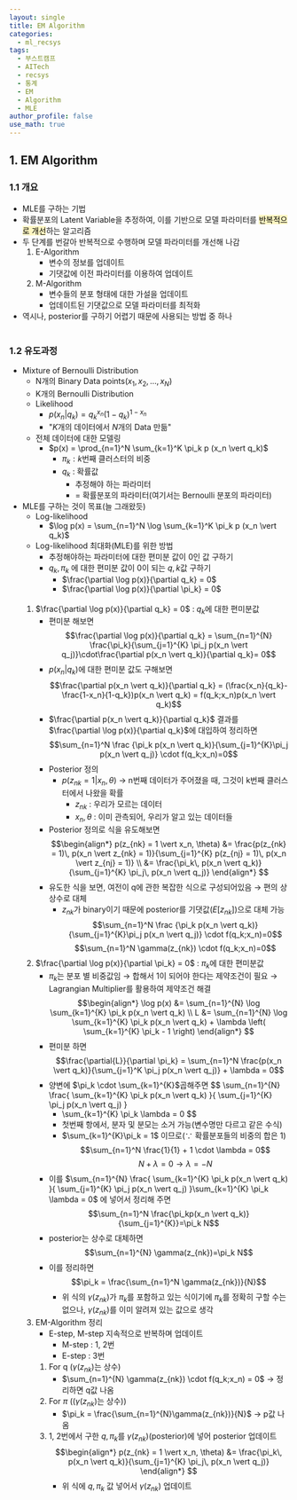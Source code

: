 ```yaml
---
layout: single
title: EM Algorithm
categories:
  - ml_recsys
tags:
  - 부스트캠프
  - AITech
  - recsys
  - 통계
  - EM
  - Algorithm
  - MLE
author_profile: false
use_math: true
---
```

## 1. EM Algorithm
### 1.1 개요
- MLE를 구하는 기법
- 확률분포의 Latent Variable을 추정하여, 이를 기반으로 모델 파라미터를 <mark style="background: #FFF3A3A6;">반복적으로 개선</mark>하는 알고리즘
- 두 단계를  번갈아 반복적으로 수행하며 모델 파라미터를 개선해 나감
	1. E-Algorithm
		- 변수의 정보를 업데이트
		- 기댓값에 이전 파라미터를 이용하여 업데이트
	2. M-Algorithm
		- 변수들의 분포 형태에 대한 가설을 업데이트
		- 업데이트된 기댓값으로 모델 파라미터를 최적화
- 역시나, posterior를 구하기 어렵기 때문에 사용되는 방법 중 하나<br><br>

### 1.2 유도과정
- Mixture of Bernoulli Distribution
	- N개의 Binary Data points($x_1, x_2, \ldots ,x_N$)
	- K개의 Bernoulli Distribution
	- Likelihood
		- $p(x_n \vert q_k) = q_k^{x_n}(1-q_k)^{1-x_n}$
		- "$K$개의 데이터에서 $N$개의 Data 만듦"
	- 전체 데이터에 대한 모델링
		- $p(x) = \prod_{n=1}^N \sum_{k=1}^K \pi_k p (x_n \vert q_k)$
			- $\pi_k : k$번째 클러스터의 비중
			- $q_k$ : 확률값
				- 추정해야 하는 파라미터
				- = 확률분포의 파라미터(여기서는 Bernoulli 분포의 파라미터)
- MLE를 구하는 것이 목표(늘 그래왔듯)
	- Log-likelihood
		- $\log p(x) = \sum_{n=1}^N \log \sum_{k=1}^K \pi_k p (x_n \vert q_k)$
	- Log-likelihood 최대화(MLE)를 위한 방법
		- 추정해야하는 파라미터에 대한 편미분 값이 0인 값 구하기
		- $q_k, \pi_k$ 에 대한 편미분 값이 0이 되는 $q, k$값 구하기
			- $\frac{\partial \log p(x)}{\partial q_k} = 0$
			- $\frac{\partial \log p(x)}{\partial \pi_k} = 0$<br><br>
	1. $\frac{\partial \log p(x)}{\partial q_k} = 0$ : $q_k$에 대한 편미분값
		- 편미분 해보면
			$$\frac{\partial \log p(x)}{\partial q_k} = \sum_{n=1}^{N} \frac{\pi_k}{\sum_{j=1}^{K} \pi_j p(x_n \vert q_j)}\cdot\frac{\partial p(x_n \vert q_k)}{\partial q_k}= 0$$
		- $p(x_n \vert q_k)$에 대한 편미분 값도 구해보면
			$$\frac{\partial p(x_n \vert q_k)}{\partial q_k} = (\frac{x_n}{q_k}- \frac{1-x_n}{1-q_k})p(x_n \vert q_k) = f(q_k;x_n)p(x_n \vert q_k)$$
		- $\frac{\partial p(x_n \vert q_k)}{\partial q_k}$ 결과를 $\frac{\partial \log p(x)}{\partial q_k}$에 대입하여 정리하면
			$$\sum_{n=1}^N \frac {\pi_k p(x_n \vert q_k)}{\sum_{j=1}^{K}\pi_j p(x_n \vert q_j)} \cdot f(q_k;x_n)=0$$
		- Posterior 정의
			- $p(z_{nk}=1 \vert x_n, \theta)$ → n번째 데이터가 주어졌을 때, 그것이 k번째 클러스터에서 나왔을 확률
				- $z_{nk}$ : 우리가 모르는 데이터
				- $x_n, \theta$ : 이미 관측되어, 우리가 알고 있는 데이터들
		- Posterior 정의로 식을 유도해보면
			$$\begin{align*}
			p(z_{nk} = 1 \vert x_n, \theta)
			&= \frac{p(z_{nk} = 1)\, p(x_n \vert z_{nk} = 1)}{\sum_{j=1}^{K} p(z_{nj} = 1)\, p(x_n \vert z_{nj} = 1)} \\
			&= \frac{\pi_k\, p(x_n \vert q_k)}{\sum_{j=1}^{K} \pi_j\, p(x_n \vert q_j)}
			\end{align*}
			$$
		- 유도한 식을 보면, 여전이 q에 관한 복잡한 식으로 구성되어있음 → 편의 상 상수로 대체
			- $z_{nk}$가 binary이기 때문에 posterior를 기댓값($E[z_{nk}]$)으로 대체 가능
			$$\sum_{n=1}^N \frac {\pi_k p(x_n \vert q_k)}{\sum_{j=1}^{K}\pi_j p(x_n \vert q_j)} \cdot f(q_k;x_n)=0$$
			$$\sum_{n=1}^N \gamma(z_{nk}) \cdot f(q_k;x_n)=0$$
	2. $\frac{\partial \log p(x)}{\partial \pi_k} = 0$ : $\pi_k$에 대한 편미분값
		- $\pi_k$는 분포 별 비중값임 → 합해서 1이 되어야 한다는 제약조건이 필요 → Lagrangian Multiplier를 활용하여 제약조건 해결
			$$\begin{align*}
			\log p(x) &= \sum_{n=1}^{N} \log \sum_{k=1}^{K} \pi_k p(x_n \vert q_k) \\
			L &= \sum_{n=1}^{N} \log \sum_{k=1}^{K} \pi_k p(x_n \vert q_k) + \lambda \left( \sum_{k=1}^{K} \pi_k - 1 \right)
			\end{align*}
			$$
		- 편미분 하면
			$$\frac{\partial{L}}{\partial \pi_k} = \sum_{n=1}^N \frac{p(x_n \vert q_k)}{\sum_{j=1}^K \pi_j p(x_n \vert q_j)} + \lambda = 0$$
		- 양변에 $\pi_k \cdot \sum_{k=1}^{K}$곱해주면
			$$
			\sum_{n=1}^{N} \frac{ \sum_{k=1}^{K} \pi_k p(x_n \vert q_k) }{ \sum_{j=1}^{K} \pi_j p(x_n \vert q_j) }
			+ \sum_{k=1}^{K} \pi_k \lambda = 0
			$$
			- 첫번째 항에서, 분자 및 분모는 소거 가능(변수명만 다르고 같은 수식)
			- $\sum_{k=1}^{K}\pi_k = 1$ 이므로($\because$ 확률분포들의 비중의 합은 1)
				$$\sum_{n=1}^N \frac{1}{1} + 1 \cdot \lambda = 0$$
				$$N+\lambda=0 \rightarrow \lambda=-N$$
		- 이를 $\sum_{n=1}^{N} \frac{ \sum_{k=1}^{K} \pi_k p(x_n \vert q_k) }{ \sum_{j=1}^{K} \pi_j p(x_n \vert q_j) }\sum_{k=1}^{K} \pi_k \lambda = 0$ 에 넣어서 정리해 주면
			$$\sum_{n=1}^N \frac{\pi_kp(x_n \vert q_k)}{\sum_{j=1}^{K}}=\pi_k N$$
		- posterior는 상수로 대체하면
			$$\sum_{n=1}^{N} \gamma(z_{nk})=\pi_k N$$
		- 이를 정리하면
			$$\pi_k = \frac{\sum_{n=1}^N \gamma(z_{nk})}{N}$$
			- 위 식의 $\gamma (z_{nk})$가 $\pi_{k}$를 포함하고 있는 식이기에 $\pi_k$를 정확히 구할 수는 없으나, $\gamma(z_{nk})$를 이미 알려져 있는 값으로 생각
	3. EM-Algorithm 정리
		- E-step, M-step 지속적으로 반복하며 업데이트
			- M-step : 1, 2번
			- E-step : 3번
		1. For q ($\gamma(z_{nk})$는 상수)
			- $\sum_{n=1}^{N} \gamma(z_{nk}) \cdot f(q_k;x_n) = 0$ → 정리하면 q값 나옴
		2. For $\pi$ (($\gamma(z_{nk})$는 상수))
			- $\pi_k = \frac{\sum_{n=1}^{N}\gamma(z_{nk})}{N}$ → p값 나옴
		3. 1, 2번에서 구한 $q, \pi_k$를 $\gamma(z_{nk})$(posterior)에 넣어 posterior 업데이트
			$$\begin{align*}
			p(z_{nk} = 1 \vert x_n, \theta)
			&= \frac{\pi_k\, p(x_n \vert q_k)}{\sum_{j=1}^{K} \pi_j\, p(x_n \vert q_j)}
			\end{align*}
			$$
			- 위 식에 $q, \pi_k$ 값 넣어서 $\gamma(z_{nk})$ 업데이트<br><br>
